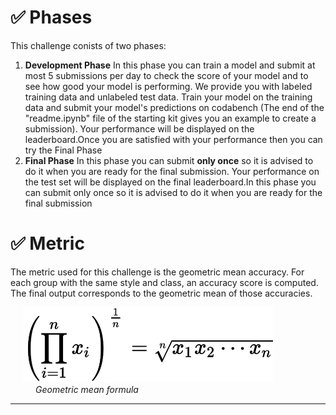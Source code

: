 # ✅  Phases

This challenge conists of two phases:

1. **Development Phase**
   In this phase you can train a model and submit at most 5 submissions per day to check the score of your model and to see how good your model is performing. We provide you with labeled training data and unlabeled test data. Train your model on the training data and submit your model's predictions on codabench (The end of the "readme.ipynb" file of the starting kit gives you an example to create a submission). Your performance will be displayed on the leaderboard.Once you are satisfied with your performance then you can try the Final Phase
2. **Final Phase**
   In this phase you can submit **only once** so it is advised to do it when you are ready for the final submission. Your performance on the test set will be displayed on the final leaderboard.In this phase you can submit only once so it is advised to do it when you are ready for the final submission

# ✅  Metric

The metric used for this challenge is the geometric mean accuracy. For each group with the same style and class, an accuracy score is computed. The final output corresponds to the geometric mean of those accuracies.

<div style="margin-left:20px">
<img src="https://raw.githubusercontent.com/fnachalearn/style-trans-fair/main/images/geometric_mean.svg" width="400">
<div style="margin-left:20px"><i>Geometric mean formula</i></div>
</div>

---
